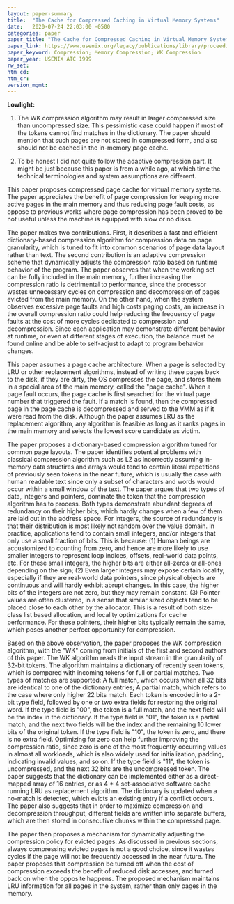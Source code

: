 ```yaml
---
layout: paper-summary
title:  "The Cache for Compressed Caching in Virtual Memory Systems"
date:   2020-07-24 22:03:00 -0500
categories: paper
paper_title: "The Cache for Compressed Caching in Virtual Memory Systems"
paper_link: https://www.usenix.org/legacy/publications/library/proceedings/usenix01/cfp/wilson/wilson_html/acc.html
paper_keyword: Compression; Memory Compression; WK Compression
paper_year: USENIX ATC 1999
rw_set:
htm_cd:
htm_cr:
version_mgmt:
---
```


**Lowlight:**

1. The WK compression algorithm may result in larger compressed size than uncompressed size. This pessimistic case
   could happen if most of the tokens cannot find matches in the dictionary. 
   The paper should mention that such pages are not stored in compressed form, and also should not be cached in
   the in-memory page cache.

2. To be honest I did not quite follow the adaptive compression part. It might be just because this paper is from
   a while ago, at which time the technical terminologies and system assumptions are different.

This paper proposes compressed page cache for virtual memory systems. The paper appreciates the benefit of page compression
for keeping more active pages in the main memory and thus reducing page fault costs, as oppose to previous works where
page compression has been proved to be not useful unless the machine is equipped with slow or no disks. 

The paper makes two contributions. First, it describes a fast and efficient dictionary-based compression algorithm for
compression data on page granularity, which is tuned to fit into common scenarios of page data layout rather than text.
The second contribution is an adaptive compression scheme that dynamically adjusts the compression ratio based on runtime
behavior of the program. The paper observes that when the working set can be fully included in the main memory, further
increasing the compression ratio is detrimental to performance, since the processor wastes unnecessary cycles on compression
and decompression of pages evicted from the main memory. On the other hand, when the system observes excessive page
faults and high costs paging costs, an increase in the overall compression ratio could help reducing the frequency of 
page faults at the cost of more cycles dedicated to compression and decompression. Since each application may demonstrate
different behavior at runtime, or even at different stages of execution, the balance must be found online and be able to
self-adjust to adapt to program behavior changes.

This paper assumes a page cache architecture. When a page is selected by LRU or other replacement algorithms, instead
of writing these pages back to the disk, if they are dirty, the OS compresses the page, and stores them in a special area
of the main memory, called the "page cache". When a page fault occurs, the page cache is first searched for the virtual
page number that triggered the fault. If a match is found, then the compressed page in the page cache is decompressed
and served to the VMM as if it were read from the disk.
Although the paper assumes LRU as the replacement algorithm, any algorithm is feasible as long as it ranks pages in the 
main memory and selects the lowest score candidate as victim.

The paper proposes a dictionary-based compression algorithm tuned for common page layouts. The paper identifies potential
problems with classical compression algorithm such as LZ as incorrectly assuming in-memory data structires and arrays
would tend to contain literal repetitions of previously seen tokens in the near future, which is usually the case with
human readable text since only a subset of characters and words would occur within a small window of the text.
The paper argues that two types of data, integers and pointers, dominate the token that the compression algorithm has to
process. Both types demonstrate abundant degrees of redundancy on their higher bits, which hardly changes when a few of them
are laid out in the address space. For integers, the source of redundancy is that their distribution is most likely not
random over the value domain. In practice, applications tend to contain small integers, and/or integers that only use
a small fraction of bits. This is because: (1) Human beings are accustomized to counting from zero, and hence are more 
likely to use smaller integers to represent loop indices, offsets, real-world data points, etc. For these small integers,
the higher bits are either all-zeros or all-ones depending on the sign; (2) Even larger integers may expose certain locality,
especially if they are real-world data pointers, since physical objects are continuous and will hardly exhibit abrupt changes.
In this case, the higher bits of the integers are not zero, but they may remain constant.
(3) Pointer values are often clustered, in a sense that similar sized objects tend to be placed close to each other by 
the allocator. This is a result of both size-class list based allocation, and locality optimizations for cache performance. 
For these pointers, their higher bits typically remain the same, which poses another perfect opportunity for compression.

Based on the above observation, the paper proposes the WK compression algorithm, with the "WK" coming from initials of
the first and second authors of this paper. The WK algorithm reads the input stream in the granularity of 32-bit tokens.
The algorithm maintains a dictionary of recently seen tokens, which is compared with incoming tokens for full or partial 
matches. Two types of matches are supported: A full match, which occurs when all 32 bits are identical to one of the 
dictionary entries; A partial match, which refers to the case where only higher 22 bits match. 
Each token is encoded into a 2-bit type field, followed by one or two extra fields for restoring the original word. 
If the type field is "00", the token is a full match, and the next field will be the index in the dictionary.
If the type field is "01", the token is a partial match, and the next two fields will be the index and the remaining
10 lower bits of the original token. 
If the type field is "10", the token is zero, and there is no extra field. Optimizing for zero can help further 
improving the compression ratio, since zero is one of the most frequently occurring values in almost all workloads,
which is also widely used for initialization, padding, indicating invalid values, and so on.
If the type field is "11", the token is uncompressed, and the next 32 bits are the uncompressed token.
The paper suggests that the dictionary can be implemented either as a direct-mapped array of 16 entries, or as 4 * 4 
set-associative software cache running LRU as replacement algorithm.
The dictionary is updated when a no-match is detected, which evicts an existing entry if a conflict occurs.
The paper also suggests that in order to maximize compression and decompression throughput, different fields are written
into separate buffers, which are then stored in consecutive chunks within the compressed page.

The paper then proposes a mechanism for dynamically adjusting the compression policy for evicted pages. As discussed
in previous sections, always compressing evicted pages is not a good choice, since it wastes cycles if the page
will not be frequently accessed in the near future.
The paper proposes that compression be turned off when the cost of compression exceeds the benefit of reduced disk accesses,
and turned back on when the opposite happens. 
The proposed mechanism maintains LRU information for all pages in the system, rather than only pages in the memory.
